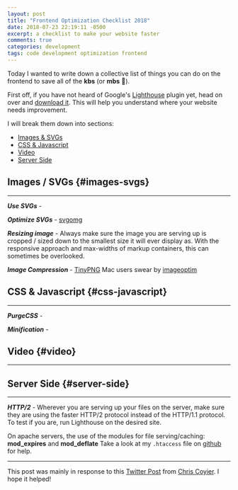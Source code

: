 ```yaml
---
layout: post
title: "Frontend Optimization Checklist 2018"
date: 2018-07-23 22:19:11 -0500
excerpt: a checklist to make your website faster
comments: true
categories: development
tags: code development optimization frontend
---
```

Today I wanted to write down a collective list of things you can do on the frontend to save all of the **kbs** (or **mbs** 🤔).

First off, if you have not heard of Google's [Lighthouse](https://developers.google.com/web/tools/lighthouse/) plugin yet, head on over and [download it](https://chrome.google.com/webstore/detail/lighthouse/blipmdconlkpinefehnmjammfjpmpbjk). This will help you understand where your website needs improvement.

I will break them down into sections:

* [Images & SVGs](#images-svgs)
* [CSS & Javascript](#css-javascript)
* [Video](#video)
* [Server Side](#server-side)

## Images / SVGs {#images-svgs}

***

***Use SVGs*** -

***Optimize SVGs*** - [svgomg](https://jakearchibald.github.io/svgomg/)

***Resizing image*** - Always make sure the image you are serving up is cropped / sized down to the smallest size it will ever display as. With the responsive approach and max-widths of markup containers, this can sometimes be overlooked.

***Image Compression*** - [TinyPNG](https://tinypng.com) Mac users swear by [imageoptim](https://imageoptim.com/mac)

## CSS & Javascript {#css-javascript}

***

***PurgeCSS*** -

***Minification*** -

## Video {#video}

***

## Server Side {#server-side}

***

***HTTP/2*** - Wherever you are serving up your files on the server, make sure they are using the faster HTTP/2 protocol instead of the HTTP/1.1 protocol. To test if you are, run Lighthouse on the desired site.

On apache servers, the use of the modules for file serving/caching: **mod_expires** and **mod_deflate**
Take a look at my `.htaccess` file on [github](https://github.com/calebnance/jekyll_blog-calebnance/blob/master/.htaccess) for help.

***

This post was mainly in response to this [Twitter Post](https://twitter.com/chriscoyier/status/1030488369199906816) from [Chris Coyier](https://twitter.com/chriscoyier). I hope it helped!
